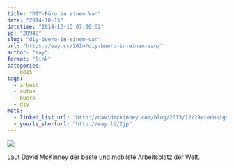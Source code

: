 ```yaml
---
title: "DIY-Büro in einem Van"
date: "2014-10-15"
datetime: "2014-10-15 07:00:02"
id: "28948"
slug: "diy-buero-in-einem-van"
url: "https://eay.cc/2014/diy-buero-in-einem-van/"
author: "eay"
format: "link"
categories:
  - 0815
tags:
  - arbeit
  - autos
  - buero
  - diy
meta:
  - linked_list_url: "http://davidmckinney.com/blog/2013/12/29/redesigning-the-office"
  - yourls_shorturl: "http://eay.li/2jp"
---
```


![](https://eay.cc/uploads/2014/officevan.jpg)

Laut [David McKinney](http://davidmckinney.com/) der beste und mobilste Arbeitsplatz der Welt.
